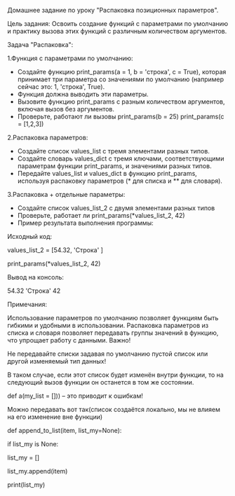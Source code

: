 Домашнее задание по уроку "Распаковка позиционных параметров".



Цель задания: Освоить создание функций с параметрами по умолчанию и практику вызова этих функций с различным количеством аргументов.



Задача "Распаковка":

1.Функция с параметрами по умолчанию:
- Создайте функцию print_params(a = 1, b = 'строка', c = True), которая принимает три параметра со значениями по умолчанию (например сейчас это: 1, 'строка', True).
- Функция должна выводить эти параметры.
- Вызовите функцию print_params с разным количеством аргументов, включая вызов без аргументов.
- Проверьте, работают ли вызовы print_params(b = 25) print_params(c = [1,2,3])

2.Распаковка параметров:
- Создайте список values_list с тремя элементами разных типов.
- Создайте словарь values_dict с тремя ключами, соответствующими параметрам функции print_params, и значениями разных типов.
- Передайте values_list и values_dict в функцию print_params, используя распаковку параметров (* для списка и ** для словаря).

3.Распаковка + отдельные параметры:
- Создайте список values_list_2 с двумя элементами разных типов
- Проверьте, работает ли print_params(*values_list_2, 42)
- Пример результата выполнения программы:

Исходный код:

values_list_2 = [54.32, 'Строка' ]

print_params(*values_list_2, 42)

Вывод на консоль:

54.32 'Строка' 42



Примечания:

Использование параметров по умолчанию позволяет функциям быть гибкими и удобными в использовании.
Распаковка параметров из списка и словаря позволяет передавать группы значений в функцию, что упрощает работу с данными.
Важно!

Не передавайте списки задавая по умолчанию пустой список или другой изменяемый тип данных!

В таком случае, если этот список будет изменён внутри функции, то на следующий вызов функции он останется в том же состоянии.

def a(my_list = [])) – это приводит к ошибкам!



Можно передавать вот так(список создаётся локально, мы не влияем на его изменение вне функции)

def append_to_list(item, list_my=None):

  if list_my is None:

   list_my = []

  list_my.append(item)

print(list_my)
